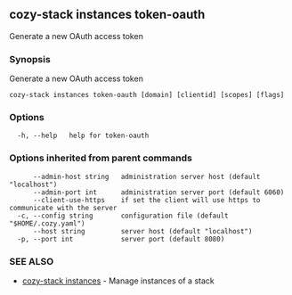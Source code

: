## cozy-stack instances token-oauth

Generate a new OAuth access token

### Synopsis

Generate a new OAuth access token

```
cozy-stack instances token-oauth [domain] [clientid] [scopes] [flags]
```

### Options

```
  -h, --help   help for token-oauth
```

### Options inherited from parent commands

```
      --admin-host string   administration server host (default "localhost")
      --admin-port int      administration server port (default 6060)
      --client-use-https    if set the client will use https to communicate with the server
  -c, --config string       configuration file (default "$HOME/.cozy.yaml")
      --host string         server host (default "localhost")
  -p, --port int            server port (default 8080)
```

### SEE ALSO

* [cozy-stack instances](cozy-stack_instances.md)	 - Manage instances of a stack

